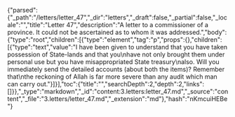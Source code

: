 {"parsed":{"_path":"/letters/letter_47","_dir":"letters","_draft":false,"_partial":false,"_locale":"","title":"Letter 47","description":"A letter to a commissioner of a province. It could not be ascertained as to whom it was addressed.","body":{"type":"root","children":[{"type":"element","tag":"p","props":{},"children":[{"type":"text","value":"I have been given to understand that you have taken possession of State-lands and that you\nhave not only brought them under personal use but you have misappropriated State treasury\nalso. Will you immediately send the detailed accounts (about both the items)? Remember that\nthe reckoning of Allah is far more severe than any audit which man can carry out."}]}],"toc":{"title":"","searchDepth":2,"depth":2,"links":[]}},"_type":"markdown","_id":"content:3.letters:letter_47.md","_source":"content","_file":"3.letters/letter_47.md","_extension":"md"},"hash":"nKmcuiHEBe"}